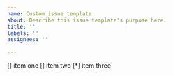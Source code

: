 ```yaml
---
name: Custom issue template
about: Describe this issue template's purpose here.
title: ''
labels: ''
assignees: ''

---
```


[] item one
[] item two
[*] item three
